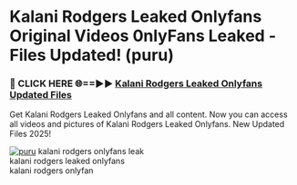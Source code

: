 # Kalani Rodgers Leaked Onlyfans Original Videos 0nlyFans Leaked - Files Updated! (puru)

<h3>🔴 CLICK HERE 🌐==►► <a href="https://tinyurl.com/3hn5wdd3" rel="nofollow">Kalani Rodgers Leaked Onlyfans Updated Files</a></h3>

Get Kalani Rodgers Leaked Onlyfans and all content. Now you can access all videos and pictures of Kalani Rodgers Leaked Onlyfans. New Updated Files 2025!

[![puru](https://i.imgur.com/4HnBqBT.gif)](https://tinyurl.com/3hn5wdd3)
kalani rodgers onlyfans leak<br>
kalani rodgers leaked onlyfans<br>
kalani rodgers onlyfan